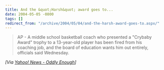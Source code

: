 ```yaml
---
title: And the &quot;Harsh&quot; award goes to...
date: 2004-05-05 -0800
tags: []
redirect_from: "/archive/2004/05/04/and-the-harsh-award-goes-to.aspx/"
---
```


> AP - A middle school basketball coach who presented a "Crybaby Award"
> trophy to a 13-year-old player has been fired from his coaching job,
> and the board of education wants him out entirely, officials said
> Wednesday.

*[Via [Yahoo! News - Oddly
Enough](http://us.rd.yahoo.com/dailynews/rss/oddlyenough/*http://story.news.yahoo.com/news?tmpl=story2&u=/ap/20040505/ap_on_re_us/crybaby_award)]*

